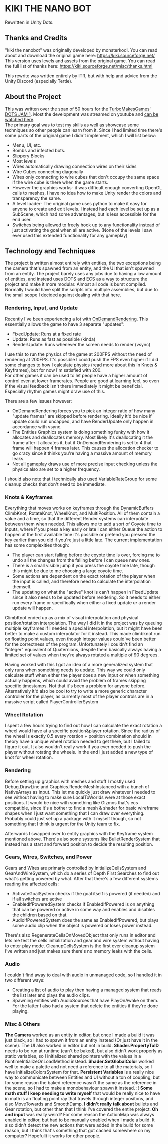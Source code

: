 # KIKI THE NANO BOT
Rewritten in Unity Dots.


## Thanks and Credits
"kiki the nanobot" was originally developed by monsterkodi. You can read about and download the original game here: https://kiki.sourceforge.net/
This version uses levels and assets from the original game. You can read the full list of thanks here: https://kiki.sourceforge.net/misc/thanks.html

This rewrite was written entirely by ITR, but with help and advice from the Unity Discord (especially Tertle).

## About the Project
This was written over the span of 50 hours for the [TurboMakesGames' DOTS JAM 1](https://itch.io/jam/tmg-dots-1/rate/2833431). Most the development was streamed on youtube and [can be watched here](https://www.youtube.com/playlist?list=PL7iZ5hVutYl0Vd7BLwD2Zsp2psnRzH_hA).  
The primary goal was to test my skills as well as showcase some techniques so other people can learn from it. Since I had limited time there's some parts of the original game I didn't implement, which I will list below:

- Menu, UI, etc.
- Bombs and infected bots.
- Slippery Blocks
- Most levels
- Wires automatically drawing connection wires on their sides
- Wire Cubes connecting diagonally
- Wires only connecting to wire cubes that don't occupy the same space if the wire cube is there when the game starts.
- However the graphics works- it was difficult enough converting OpenGL calls to meshes, I have no idea how to make Unity render the colors and transparency the same.
- A level loader- The original game uses python to make it easy for anyone to create and edit levels. I instead had each level be set up as a SubScene, which had some advantages, but is less accessible for the end user.
- Switches being allowed to freely hook up to any functionality instead of just activating the goal when all are active. (None of the levels I saw ever used this extended functionality for any gameplay)


## Technology and Techniques
The project is written almost entirely with entities, the two exceptions being the camera that's spawned from an entity, and the UI that isn't spawned from an entity. The project barely uses any jobs due to having a low amount of entities, and instead uses DOTS and ECS as a way to structure the project and make it more modular. Almost all code is burst compiled.
Normally I would have split the scripts into multiple assemblies, but due to the small scope I decided against dealing with that here.  

### Rendering, Input, and Update
Recently I've been experiencing a lot with [OnDemandRendering](https://docs.unity3d.com/ScriptReference/Rendering.OnDemandRendering.html). This essentially allows the game to have 3 separate "updates":
- FixedUpdate: Runs at a fixed rate 
- Update: Runs as fast as possible (kinda)
- RenderUpdate: Runs whenever the screen needs to render (vsync)

I use this to run the physics of the game at 200FPS without the need of rendering at 200FPS. It's possible I could push the FPS even higher if I did some changes to how I calculate physics (read more about this in Knots & Keyframes), but for now I'm satisfied with 200.  
For other games it can be used to let people have a higher amount of control even at lower framerates. People are good at learning feel, so even if the visual feedback isn't there immediately it might be beneficial. Especially rhythm games might draw use of this.

There are a few issues however: 
- OnDemandRendering forces you to pick an integer ratio of how many "update frames" are skipped before rendering. Ideally it'd be nice if update could run uncapped, and have RenderUpdate only happen in accordance with vsync.
- The Entities Graphics system is doing something funky with how it allocates and deallocates memory. Most likely it's deallocating it the frame after it allocates it, but if OnDemandRendering is set to 4 that frame will happen 4 frames later. This causes the allocation checker to go crazy since it thinks you're having a massive amount of memory leaks.
- Not all gameplay draws use of more precise input checking unless the physics also are set to a higher frequency.  

I should also note that I technically also used VariableRateGroup for some cleanup checks that don't need to be immediate.


### Knots & Keyframes
Everything that moves works on keyframes through the DynamicBuffers ClimbKnot, RotateKnot, WheelKnot, and MultiPosition. All of them contain a value and a time, so that the different Render systems can interpolate between them when needed.
This allows me to add a sort of Coyote time to inputs, where if you press a key early or late I can either Queue the action to happen at the first available time it's possible or pretend you pressed the key earlier than you did if you're just a little late.
The current implementation has some complexities though:
- The player can start falling before the coyote time is over, forcing me to undo all the changes from the falling before I can queue new ones.
- There is a small visible jump if you press the coyote time late, though this might be due to me choosing a large coyote time.
- Some actions are dependent on the exact rotation of the player when the input is called, and therefore need to calculate the interpolation themself.
- The updating on what the "active" knot is can't happen in FixedUpdate since it also needs to be updated before rendering. So it needs to either run every frame or specifically when either a fixed update _or_ a render update will happen.

ClimbKnot ended up as a mix of visual interpolation and physical position/rotation interpolation. The way I did it in the project was by queuing multiple keyframes if I needed a special interpolation, but it might have been better to make a custom interpolator for it instead.
This made climbknot run on floating point values, even though integer values could've been better for the correctness of the program. Unfortunately I couldn't find an "integer" equivalent of Quaternions, despite them basically always having a limited set of values when they're always rotated a multiple of 90 degrees.

Having worked with this I got an idea of a more generalized system that only runs when something needs to update. This way we could only calculate stuff when either the player does a new input or when something actually happens, which could avoid the problem of frames skipping specific timestamps. Not that it's been a problem for anyone before.
Alternatively it'd also be cool to try to write a more generic character controller for the player, as currently most of the player controls are in a massive script called PlayerControllerSystem

### Wheel Rotation
I spent a few hours trying to find out how I can calculate the exact rotation a wheel would have at a specific position&player rotation. Since the radius of the wheel is exactly 0.5 every rotation + position combination should in theory have a unique wheel rotation needed to get there, but I failed to figure it out. It also wouldn't really work if you ever needed to push the player without rotating the wheels.
In the end I just added a new type of knot for wheel rotation.


### Rendering
Before setting up graphics with meshes and stuff I mostly used Debug.DrawLine and Graphics.RenderMeshInstanced with a bunch of NativeArrays as input. This let me quickly just draw whatever I needed to see without having to make sure LocalToWorlds were at those exact positions. 
It would be nice with something like Gizmos that's ecs compatible, since it's a bother to find a mesh & shader for basic wireframe shapes when I just want something that I can draw over everything. Probably could just set up a package with it myself though, so not something that I think is urgent for the Unity team to fix.

Afterwards I swapped over to entity graphics with the Keyframe system mentioned above. There's also some systems like BulletRenderSystem that instead has a start and forward position to decide the resulting position.

### Gears, Wires, Switches, and Power
Gears and Wires are primarly controlled by InitializeCellsSystem and GearAndWireSystem, which do a series of Depth First Searches to find out what's getting powered by what. After that there's a few different systems reading the affected cells:
- ActivateGoalSystem checks if the goal itself is powered (if needed) and if all switches are active
- EnabledIfPoweredSystem checks if EnabledIfPowered is on anything that can be powered or active in some way and enables and disables the children based on that.
- AudioIfPoweredSystem does the same as EnabledIfPowered, but plays some audio clip when the object is powered or loses power instead.

There's also RegenerateCellsOnMovedObject that only runs in editor and lets me test the cells initialization and gear and wire system without having to enter play mode.
CleanupCellsSystem is the first ever cleanup system I've written and just makes sure there's no memory leaks with the cells.

### Audio
I couldn't find away to deal with audio in unmanaged code, so I handled it in two different ways:
- Creating a list of audio to play then having a managed system that reads the list later and plays the audio clips.
- Spawning entities with AudioSources that have PlayOnAwake on them.
For the latter I also had a system that delete the entities if they're done playing.

### Misc & Others
**The Camera** worked as an entity in editor, but once I made a build it was just black, so I had to spawn it from an entity instead (Or just have it in the scene). The UI also worked in editor but not in build.
**Shader.PropertyToID** needs to be run at runtime (can't be baked), but also didn't work properly as static variables, so I initialized shared pointers with the values in a RuntimeIntializeOnLoadMethod instead.
**Shader.SetGlobalColor** worked well to make a palette and not need a reference to all the materials, so I have InitializeColorsSystem for that.
**Persistent Variables** is a really nice way to communicate between Entities and UI without a ton of coupling, but for some reason the baked reference wasn't the same as the reference in the scene, so I had to make a monobehaviour spawn it instead. :(
**Some math stuff I keep needing to write myself** that would be really nice to have in math is an floating point ray that travels through integer positons, and also MoveTowards and SmoothDamp.
**I didn't really talk about** bullets and Gear rotation, but other than that I think I've covered the entire project.
**Oh and input** was really weird? For some reason the ActionMap was always enabled in editor, but had to be manually enabled when I made a build. It also didn't detect the new actions that were added in the build for some reason, but I think that's something that got cached somewhere on my computer? Hopefullt it works for other people.
